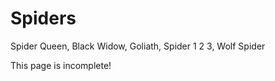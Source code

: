 # Spiders
Spider Queen, Black Widow, Goliath, Spider 1 2 3, Wolf Spider


This page is incomplete! 

